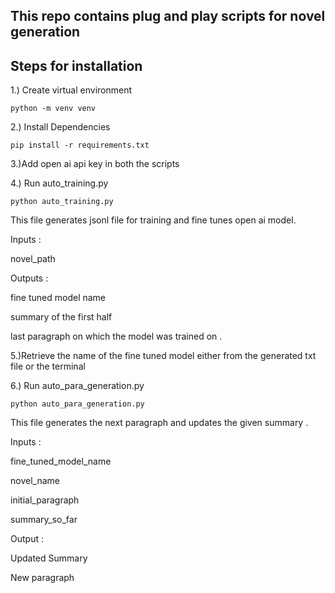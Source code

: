 ## This repo contains plug and play scripts for novel generation 


## Steps for installation 

1.) Create virtual environment

```
python -m venv venv
```

2.) Install Dependencies 

```
pip install -r requirements.txt
```

3.)Add open ai api key in both the scripts 


4.) Run auto_training.py

```
python auto_training.py
```

This file generates jsonl file for training and fine tunes open ai model. 

Inputs : 

novel_path 

Outputs : 

fine tuned model name 

summary of the first half 

last paragraph on which the model was trained on .


5.)Retrieve the name of the fine tuned model either from the generated txt file or the terminal

6.) Run auto_para_generation.py
```
python auto_para_generation.py
```

This file generates the next paragraph and updates the given summary . 

Inputs : 

fine_tuned_model_name 

novel_name 

initial_paragraph 

summary_so_far

Output : 

Updated Summary 

New paragraph